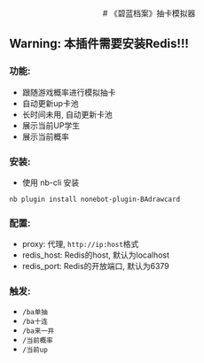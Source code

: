 <div align="center">
# 《碧蓝档案》抽卡模拟器

</div>


## **Warning**: 本插件需要安装Redis!!!  

### 功能:
 - 跟随游戏概率进行模拟抽卡
 - 自动更新up卡池
 - 长时间未用, 自动更新卡池
 - 展示当前UP学生
 - 展示当前概率


### 安装:
 - 使用 nb-cli 安装  
```
nb plugin install nonebot-plugin-BAdrawcard
```


### 配置:
 - proxy: 代理, `http://ip:host`格式
 - redis_host: Redis的host, 默认为localhost
 - redis_port: Redis的开放端口, 默认为6379   


### 触发:
 - `/ba单抽`
 - `/ba十连`
 - `/ba来一井`
 - `/当前概率`
 - `/当前up`
